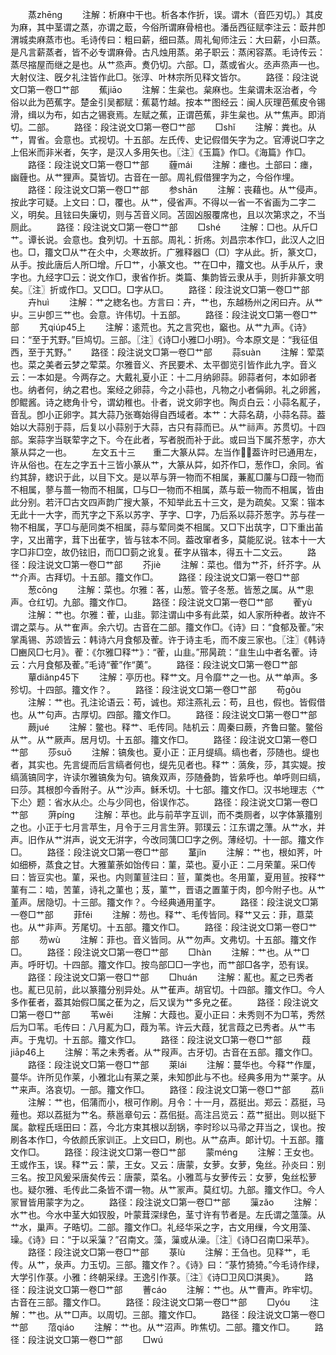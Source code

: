 <!-- { "loadSidebar": true } -->
　　蒸zhēng
　　注解：析麻中干也。析各本作折，误。谓木（音匹刃切。）其皮为麻，其中茎谓之蒸，亦谓之菆，今俗所谓麻骨棓也。潘岳西征赋李注云：菆井卽渭城卖麻蒸市也。毛诗传曰：粗曰薪，细曰蒸。周礼甸师注云：大曰薪，小曰蒸。是凡言薪蒸者，皆不必专谓麻骨。古凡烛用蒸。弟子职云：蒸闲容蒸。毛诗传云：蒸尽摍屋而继之是也。从艹烝声。煑仍切。六部。□，蒸或省火。丞声烝声一也。大射仪注、旣夕礼注皆作此□。张淳、叶林宗所见释文皆尔。
　　路径：段注说文□第一卷□艹部
　　蕉jiāo
　　注解：生枲也。枲麻也。生枲谓未沤治者，今俗以此为芭蕉字。楚金引吴都赋：蕉葛竹越。按本艹图经云：闽人灰理芭蕉皮令锡滑，缉以为布，如古之锡衰焉。左赋之蕉，正谓芭蕉，非生枲也。从艹焦声。即消切。二部。
　　路径：段注说文□第一卷□艹部
　　□shǐ
　　注解：粪也。从艹，胃省。会意也。式视切。十五部。左氏传、史记假借矢字为之。官溥说□字之上佀米而非米者，矢字，是汉人多用矢也。〖注〗《玉篇》作□。《海篇》作□。
　　路径：段注说文□第一卷□艹部
　　薶mái
　　注解：瘗也。土部曰：瘗，幽薶也。从艹狸声。莫皆切。古音在一部。周礼假借狸字为之，今俗作埋。
　　路径：段注说文□第一卷□艹部
　　参shān
　　注解：丧藉也。从艹侵声。按此字可疑。上文曰：□，覆也。从艹，侵省声。不得以一省一不省画为二字二义，明矣。且铉曰失廉切，则与苫音义同。苫固凶服覆席也，且以次第求之，不当厕此。
　　路径：段注说文□第一卷□艹部
　　□shé
　　注解：□也。从斤□艹。谭长说。会意也。食列切。十五部。周礼：折疡。刘昌宗本作□，此汉人之旧也。□，籒文□从艹在仌中，仌寒故折。广雅释器□（□）字从此。折，篆文□，从手。按此唐后人所□增。斤□艹，小篆文也。艹在□中，籒文也。从手从斤，隶字也。九经字□云：说文作□，隶省作折。类篇、集韵皆云隶从手，则折非篆文明矣。〖注〗折或作□。又□□。□字从□。
　　路径：段注说文□第一卷□艹部
　　卉huì
　　注解：艹之緫名也。方言曰：卉，艹也，东越杨州之闲曰卉。从艹屮。三屮卽三艹也。会意。许伟切。十五部。
　　路径：段注说文□第一卷□艹部
　　艽qiúp45上
　　注解：逺荒也。艽之言究也，竆也。从艹九声。《诗》曰：“至于艽野。”巨鸠切。三部。〖注〗《诗□小雅□小明》。今本原文是：“我征伹西，至于艽野。”
　　路径：段注说文□第一卷□艹部
　　蒜suàn
　　注解：荤菜也。菜之美者云梦之荤菜。尔雅音义、齐民要术、太平御览引皆作此九字。音义云：一本如是。今两存之。大戴礼夏小正：十二月纳卵蒜。卵蒜者何，本如卵者也。纳者何，纳之君也。案经之卵蒜，今之小蒜也，凡物之小者偁卵。礼之卵酱，卽鲲酱。诗之緫角卝兮，谓幼稚也。卝者，说文卵字也。陶贞白云：小蒜名薍子，音乱。卽小正卵字。其大蒜乃张骞始得自西域者。本艹：大蒜名葫，小蒜名蒜。葢始以大蒜别于蒜，后复以小蒜别于大蒜，古只有蒜而已。从艹祘声。苏贯切。十四部。案蒜字当联荤字之下。今在此者，写者脱而补于此。或曰当下属芥葱字，亦大篆从茻之一也。
　　左文五十三　　重二大篆从茻。左当作，葢许时已通用左，许从俗也。在左之字五十三皆小篆从艹，大篆从茻，如芥作□，葱作□，余同。省约其辞，緫识于此，以目下文。是以苹与蓱一物而不相属，蒹薍□薕与□葭一物而不相属，蓼与蔷一物而不相属，□与□一物而不相属，蒸与菆一物而不相属，皆由此分别。若汗□古文四声韵广搜大篆，不知举此五十三文，是为疏矣。又案：锴本无此十一大字，而艽字之下系以苏字、芓字、□字，乃后系以蒜芥葱字。苏与荏一物不相属，芓□与萉同类不相属，蒜与荤同类不相属。又□下出茿字，□下重出苖字，又出莆字，茸下出萑字，皆与铉本不同。葢改窜者多，莫能肊说。铉本十一大字□非□空，故仍铉旧，而□□菿之讹复。萑字从锴本，得五十二文云。
　　路径：段注说文□第一卷□艹部
　　芥jiè
　　注解：菜也。借为艹芥，纤芥字。从艹介声。古拜切。十五部。籒文作□。
　　路径：段注说文□第一卷□艹部
　　葱cōng
　　注解：菜也。尔雅：茖，山葱。管子冬葱。皆葱之属。从艹悤声。仓红切。九部。籒文作□。
　　路径：段注说文□第一卷□艹部
　　蒮yù
　　注解：艹也。尔雅：蒮，山韭。郭注谓山中多有此菜，如人家所种者。故许不谓之菜与。从艹隺声。余六切。古音在二部。籒文作□。《诗》曰：“食郁及蒮。”宋掌禹锡、苏颂皆云：韩诗六月食郁及蒮。许于诗主毛，而不废三家也。〖注〗《韩诗□豳风□七月》。蒮：《尔雅□释艹》：“蒮，山韭。”邢昺疏：“韭生山中者名蒮。诗云：六月食郁及蒮。”毛诗“蒮”作“薁”。
　　路径：段注说文□第一卷□艹部
　　蕇diǎnp45下
　　注解：亭历也。释艹文。月令靡艹之一也。从艹单声。多殄切。十四部。籒文作？。
　　路径：段注说文□第一卷□艹部
　　苟gǒu
　　注解：艹也。孔注论语云：苟，诚也。郑注燕礼云：苟，且也，假也。皆假借也。从艹句声。古厚切。四部。籒文作□。
　　路径：段注说文□第一卷□艹部
　　蕨jué
　　注解：鳖也。释艹、毛传同。陆机云：周秦曰蕨，齐鲁曰鳖。鳖俗从艹。从艹厥声。居月切。十五部。籒文作□。
　　路径：段注说文□第一卷□艹部
　　莎suō
　　注解：镐矦也。夏小正：正月缇缟。缟也者，莎随也。缇也者，其实也。先言缇而后言缟者何也，缇先见者也。释艹：薃矦，莎，其实媞。按缟薃镐同字，许读尔雅镐矦为句。镐矦双声，莎随叠韵，皆絫呼也。单呼则曰缟，曰莎。其根卽今香附子。从艹沙声。稣禾切。十七部。籒文作□。汉书地理志〈艹下尐〉题：省水从尐。尐与少同也，俗误作芯。
　　路径：段注说文□第一卷□艹部
　　蓱píng
　　注解：苹也。此与前苹字互训，而不类厕者，以字体篆籒别之也。小正于七月言苹生，月令于三月言生蓱。郭璞云：江东谓之薸。从艹水，并声。旧作从艹洴声，说文无洴字，今改同蕅□□字之例。薄经切。十一部。籒文作□。
　　路径：段注说文□第一卷□艹部
　　蓳jǐn
　　注解：艹也，根如荠，叶如细桺，蒸食之甘。大雅菫荼如饴传曰：菫，菜也。夏小正：二月荣菫。采□传曰：皆豆实也。菫，采也。内则菫荁注曰：荁，菫类也。冬用菫，夏用荁。按释艹菫有二：啮，苦菫，诗礼之菫也；芨，菫艹，晋语之置菫于肉，卽今附子也。从艹堇声。居隐切。十三部。籒文作？。今经典通用堇字。
　　路径：段注说文□第一卷□艹部
　　菲fěi
　　注解：芴也。释艹、毛传皆同。释艹又云：菲，蒠菜也。从艹非声。芳尾切。十五部。籒文作□。
　　路径：段注说文□第一卷□艹部
　　芴wù
　　注解：菲也。音义皆同。从艹勿声。文弗切。十五部。籒文作□。
　　路径：段注说文□第一卷□艹部
　　□hàn
　　注解：艹也。从艹□声。呼旴切。十四部。籒文作□。按鸟部□□一字也，而艹部□各字，恐有误。
　　路径：段注说文□第一卷□艹部
　　□huán
　　注解：薍也。薍之已秀者也。薍已见前，此以篆籒分别异处。从艹萑声。胡官切。十四部。籒文作□。今人多作萑者，葢其始假□属之萑为之，后又误为艹多皃之萑。
　　路径：段注说文□第一卷□艹部
　　苇wěi
　　注解：大葭也。夏小正曰：未秀则不为□苇，秀然后为□苇。毛传曰：八月薍为□，葭为苇。许云大葭，犹言葭之已秀者。从艹韦声。于鬼切。十五部。籒文作□。
　　路径：段注说文□第一卷□艹部
　　葭jiāp46上
　　注解：苇之未秀者。从艹叚声。古牙切。古音在五部。籒文作□。
　　路径：段注说文□第一卷□艹部
　　莱lái
　　注解：蔓华也。今释艹作厘，蔓华。许所见作莱，小雅北山有莱之莱，未知卽此与不也。经典多用为艹莱字。从艹来声。洛哀切。一部。籒文作□。
　　路径：段注说文□第一卷□艹部
　　荔lì
　　注解：艹也，佀蒲而小，根可作刷。月令：十一月，荔挺出。郑云：荔挺，马薤也。郑以荔挺为艹名。蔡邕章句云：荔佀挺。高注吕览云：荔艹挺出。则以挺下属。歙程氏瑶田曰：荔，今北方束其根以刮锅，李时珍以马帚之荓当之，误也。按刷各本作□，今依颜氏家训正。上文曰□，刷也。从艹劦声。郞计切。十五部。籒文作□。
　　路径：段注说文□第一卷□艹部
　　蒙méng
　　注解：王女也。王或作玉，误。释艹云：蒙，王女。又云：唐蒙，女萝。女萝，兔丝。孙炎曰：别三名。按卫风爰采唐矣传云：唐蒙，菜名。小雅茑与女萝传云：女萝，兔丝松萝也。疑尔雅、毛传此二条皆不谓一物。从艹冡声。莫红切。九部。籒文作□。今人冡冒皆用蒙字为之。
　　路径：段注说文□第一卷□艹部
　　薻zǎo
　　注解：水艹也。今水中茎大如钗股，叶蒙茸深绿色，茎寸许有节者是。左氏谓之薀藻。从艹水，巢声。子晧切。二部。籒文作□。礼经华采之字，古文用缫，今文用藻、璪。《诗》曰：“于以采薻？”召南文。藻，薻或从澡。〖注〗《诗□召南□采苹》。
　　路径：段注说文□第一卷□艹部
　　菉lù
　　注解：王刍也。见释艹，毛传。从艹，彔声。力玉切。三部。籒文作？。《诗》曰：“菉竹猗猗。”今毛诗作绿，大学引作菉。小雅：终朝采绿。王逸引作菉。〖注〗《诗□卫风□淇奥》。
　　路径：段注说文□第一卷□艹部
　　蓸cáo
　　注解：艹也。从艹曹声。昨牢切。古音在三部。籒文作□。
　　路径：段注说文□第一卷□艹部
　　□yóu
　　注解：艹也。从艹□声。以周切。三部。籒文作□。
　　路径：段注说文□第一卷□艹部
　　菬qiáo
　　注解：艹也。从艹沼声。昨焦切。二部。籒文作□。
　　路径：段注说文□第一卷□艹部
　　□wú
